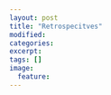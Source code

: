 ```yaml
---
layout: post
title: "Retrospecitves"
modified:
categories: 
excerpt:
tags: []
image:
  feature:
---
```


